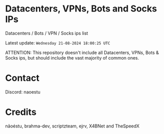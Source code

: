 # Datacenters, VPNs, Bots and Socks IPs
 
Datacenters / Bots / VPN / Socks ips list

Latest update: `Wednesday 21-08-2024 18:00:25 UTC` 

ATTENTION: This repository doesn't include all Datacenters, VPNs, Bots & Socks ips, 
but should include the vast majority of common ones.

# Contact
Discord: naoestu

# Credits
nãoéstu, brahma-dev, scriptzteam, ejrv, X4BNet and TheSpeedX
